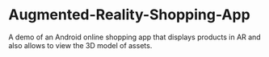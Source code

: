 # Augmented-Reality-Shopping-App
A demo of an Android online shopping app that displays products in AR and also allows to view the 3D model of assets.
